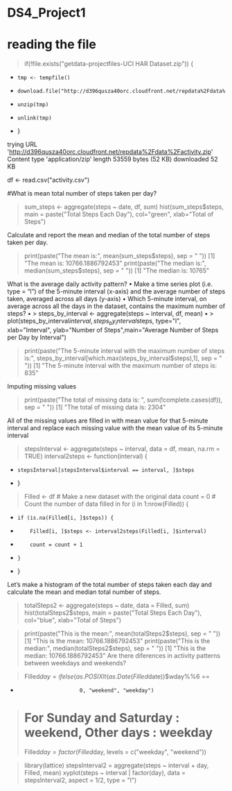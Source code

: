 # DS4_Project1

# reading the file
> 
> if(!file.exists("getdata-projectfiles-UCI HAR Dataset.zip")) {
+     tmp <- tempfile()
+     download.file("http://d396qusza40orc.cloudfront.net/repdata%2Fdata%2Factivity.zip",tmp)
+     unzip(tmp)
+     unlink(tmp)
+ }

trying URL 'http://d396qusza40orc.cloudfront.net/repdata%2Fdata%2Factivity.zip'
Content type 'application/zip' length 53559 bytes (52 KB)
downloaded 52 KB

df <- read.csv("activity.csv")


#What is mean total number of steps taken per day?

> sum_steps <- aggregate(steps ~ date, df, sum)
> hist(sum_steps$steps, main = paste("Total Steps Each Day"), col="green", xlab="Total of Steps")

 Calculate and report the mean and median of the total number of steps taken per day.

> print(paste("The mean is:", mean(sum_steps$steps), sep = " "))
[1] "The mean is: 10766.1886792453"
> print(paste("The median is:", median(sum_steps$steps), sep = " "))
[1] "The median is: 10765"


What is the average daily activity pattern?
•	Make a time series plot (i.e. type = “l”) of the 5-minute interval (x-axis) and the average number of steps taken, averaged across all days (y-axis)
•	Which 5-minute interval, on average across all the days in the dataset, contains the maximum number of steps?
•	> steps_by_interval <- aggregate(steps ~ interval, df, mean)
•	> plot(steps_by_interval$interval,steps_by_interval$steps, type="l", xlab="Interval", ylab="Number of Steps",main="Average Number of Steps per Day by Interval")

 
> print(paste("The 5-minute interval with the maximum number of steps is:", steps_by_interval[which.max(steps_by_interval$steps),1], sep = " "))
[1] "The 5-minute interval with the maximum number of steps is: 835"



Imputing missing values

> print(paste("The total of missing data is: ", sum(!complete.cases(df)), sep = " "))
[1] "The total of missing data is:  2304"

All of the missing values are filled in with mean value for that 5-minute interval and replace each missing value with the mean value of its 5-minute interval

> stepsInterval <- aggregate(steps ~ interval, data = df, mean, na.rm = TRUE)
> interval2steps <- function(interval) {
+     stepsInterval[stepsInterval$interval == interval, ]$steps
+ }

> Filled <- df  # Make a new dataset with the original data
> count = 0  # Count the number of data filled in
> for (i in 1:nrow(Filled)) {
+     if (is.na(Filled[i, ]$steps)) {
+         Filled[i, ]$steps <- interval2steps(Filled[i, ]$interval)
+         count = count + 1
+     }
+ }

Let’s make a histogram of the total number of steps taken each day and calculate the mean and median total number of steps.
> totalSteps2 <- aggregate(steps ~ date, data = Filled, sum)
> hist(totalSteps2$steps, main = paste("Total Steps Each Day"), col="blue", xlab="Total of Steps")

 
> print(paste("This is the mean:", mean(totalSteps2$steps), sep = " "))
[1] "This is the mean: 10766.1886792453"
> print(paste("This is the median:", median(totalSteps2$steps), sep = " "))
[1] "This is the median: 10766.1886792453"
Are there diferences in activity patterns between weekdays and weekends?

> Filled$day = ifelse(as.POSIXlt(as.Date(Filled$date))$wday%%6 == 
+                         0, "weekend", "weekday")
> # For Sunday and Saturday : weekend, Other days : weekday
> Filled$day = factor(Filled$day, levels = c("weekday", "weekend"))

> library(lattice)
> stepsInterval2 = aggregate(steps ~ interval + day, Filled, mean)
> xyplot(steps ~ interval | factor(day), data = stepsInterval2, aspect = 1/2, type = "l")

 
